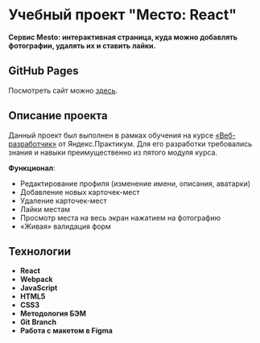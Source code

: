 # Учебный проект "Место: React"

**Cервис Mesto: интерактивная страница, куда можно добавлять фотографии, удалять их и ставить лайки.**

## GitHub Pages

Посмотреть сайт можно [здесь](https://marinanasonkina.github.io/mesto-react/).

## Описание проекта

Данный проект был выполнен в рамках обучения на курсе [«Веб-разработчик»](https://practicum.yandex.ru/web/) от Яндекс.Практикум. Для его разработки требовались знания и навыки преимущественно из пятого модуля курса.

**Функционал**:

* Редактирование профиля (изменение имени, описания, аватарки)
* Добавление новых карточек-мест
* Удаление карточек-мест
* Лайки местам
* Просмотр места на весь экран нажатием на фотографию
* «Живая» валидация форм

## Технологии

* **React**
* **Webpack**
* **JavaScript**
* **HTML5**
* **CSS3**
* **Методология БЭМ**
* **Git Branch**
* **Работа с макетом в Figma**
